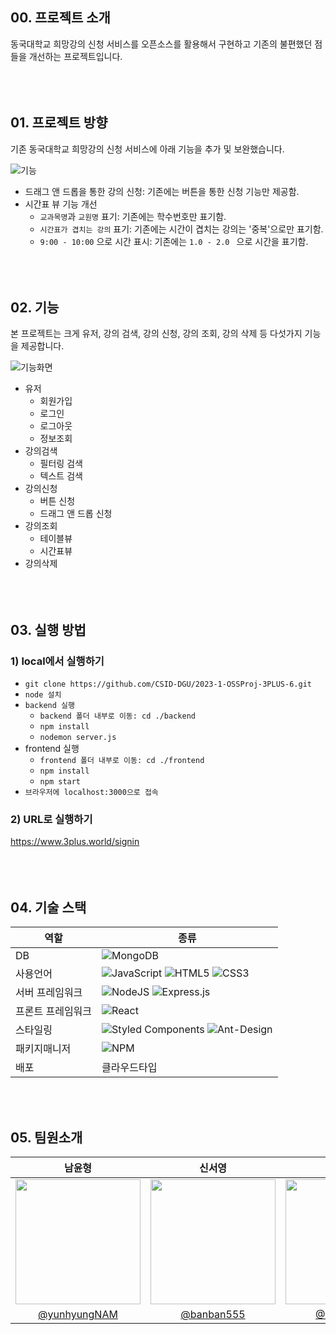 
## 00. 프로젝트 소개
동국대학교 희망강의 신청 서비스를 오픈소스를 활용해서 구현하고
기존의 불편했던 점들을 개선하는 프로젝트입니다.
<br></br>
<br></br>

## 01. 프로젝트 방향
기존 동국대학교 희망강의 신청 서비스에 아래 기능을 추가 및 보완했습니다.

![기능](https://ibb.co/j6GQB3d)
 - 드래그 앤 드롭을 통한 강의 신청: 기존에는 버튼을 통한 신청 기능만 제공함.
 - 시간표 뷰 기능 개선 
	 - `교과목명`과 `교원명` 표기: 기존에는 학수번호만 표기함.
	 - `시간표가 겹치는 강의` 표기: 기존에는 시간이 겹치는 강의는 '중복'으로만 표기함.
	 -  `9:00 - 10:00` 으로 시간 표시: 기존에는 `1.0 - 2.0 ` 으로 시간을 표기함.
<br></br>
<br></br>


## 02. 기능
본 프로젝트는 크게 유저, 강의 검색, 강의 신청, 강의 조회, 강의 삭제 등 다섯가지 기능을 제공합니다.

![기능화면](https://ibb.co/cXfZKHZ)
 
 - 유저 
	 - 회원가입
	 - 로그인
	 - 로그아웃
	 - 정보조회
- 강의검색
	- 필터링 검색
	- 텍스트 검색
 - 강의신청
	 - 버튼 신청
	 - 드래그 앤 드롭 신청
 - 강의조회
	 - 테이블뷰
	 - 시간표뷰
 - 강의삭제
<br></br>
<br></br>
## 03. 실행 방법
### 1) local에서 실행하기

 - `git clone https://github.com/CSID-DGU/2023-1-OSSProj-3PLUS-6.git`
 - `node 설치` 
 - `backend 실행`
	 - `backend 폴더 내부로 이동: cd ./backend`  
	 - `npm install`
	 - `nodemon server.js`
- frontend 실행
	- `frontend 폴더 내부로 이동: cd ./frontend`
	- `npm install`
	- `npm start`
- `브라우저에 localhost:3000으로 접속`

### 2) URL로 실행하기
https://www.3plus.world/signin
<br></br>
<br></br>

## 04. 기술 스택
|역할|종류|
|-|-| 
|DB|![MongoDB](https://img.shields.io/badge/MongoDB-%234ea94b.svg?style=for-the-badge&logo=mongodb&logoColor=white)
|사용언어|![JavaScript](https://img.shields.io/badge/javascript-%23323330.svg?style=for-the-badge&logo=javascript&logoColor=%23F7DF1E) ![HTML5](https://img.shields.io/badge/html5-%23E34F26.svg?style=for-the-badge&logo=html5&logoColor=white) ![CSS3](https://img.shields.io/badge/css3-%231572B6.svg?style=for-the-badge&logo=css3&logoColor=white) 
|서버 프레임워크| ![NodeJS](https://img.shields.io/badge/node.js-6DA55F?style=for-the-badge&logo=node.js&logoColor=white) ![Express.js](https://img.shields.io/badge/express.js-%23404d59.svg?style=for-the-badge&logo=express&logoColor=%2361DAFB) 
|프론트 프레임워크|![React](https://img.shields.io/badge/react-%2320232a.svg?style=for-the-badge&logo=react&logoColor=%2361DAFB)
|스타일링|![Styled Components](https://img.shields.io/badge/styled--components-DB7093?style=for-the-badge&logo=styled-components&logoColor=white) ![Ant-Design](https://img.shields.io/badge/-AntDesign-%230170FE?style=for-the-badge&logo=ant-design&logoColor=white)
|패키지매니저|![NPM](https://img.shields.io/badge/NPM-%23CB3837.svg?style=for-the-badge&logo=npm&logoColor=white)                                         
|배포| 클라우드타입

<br />
<br/>

## 05. 팀원소개
|남윤형|신서영|이윤서
|:-:|:-:|:-:|
|<img src="https://avatars.githubusercontent.com/u/117243352?v=4" width="200px" />|<img src="https://avatars.githubusercontent.com/u/124651984?v=4" width="200px" />|<img src="https://avatars.githubusercontent.com/u/112849440?v=4" width="200px" />|
|[@yunhyungNAM](https://github.com/yunhyungNAM)|[@banban555](https://github.com/banban555)|[@Yunseo Lee](https://github.com/lys3269)|
<br />

